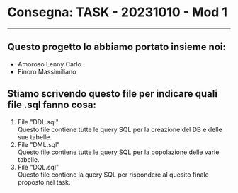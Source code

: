 # Consegna: TASK - 20231010 - Mod 1
---

## Questo progetto lo abbiamo portato insieme noi:
* Amoroso Lenny Carlo
* Finoro Massimiliano

## Stiamo scrivendo questo file per indicare quali file .sql fanno cosa:
1. File "DDL.sql"  
   Questo file contiene tutte le query SQL per la creazione del DB e delle sue tabelle.
2. File "DML.sql"  
   Questo file contiene tutte le query SQL per la popolazione delle varie tabelle.
3. File "DQL.sql"  
   Questo file contiene la query SQL per rispondere al quesito finale proposto nel task.
